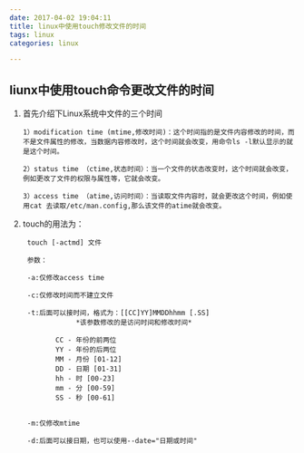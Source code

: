 ```yaml
---
date: 2017-04-02 19:04:11
title: linux中使用touch修改文件的时间
tags: linux
categories: linux

---
```



liunx中使用touch命令更改文件的时间
------------------------

 1. 首先介绍下Linux系统中文件的三个时间

		1）modification time (mtime,修改时间)：这个时间指的是文件内容修改的时间，而不是文件属性的修改，当数据内容修改时，这个时间就会改变，用命令ls -l默认显示的就是这个时间。
		    
		2）status time （ctime,状态时间）：当一个文件的状态改变时，这个时间就会改变，例如更改了文件的权限与属性等，它就会改变。
		
		3）access time （atime,访问时间）：当读取文件内容时，就会更改这个时间，例如使用cat 去读取/etc/man.config,那么该文件的atime就会改变。

 2. touch的用法为：

	     touch [-actmd] 文件
	
	     参数：
	
	     -a:仅修改access time
	
	     -c:仅修改时间而不建立文件
	
	     -t:后面可以接时间，格式为：[[CC]YY]MMDDhhmm [.SS]
				     *该参数修改的是访问时间和修改时间*

				CC - 年份的前两位 
				YY - 年份的后两位 
				MM - 月份 [01-12]
				DD - 日期 [01-31]
				hh - 时 [00-23]
				mm - 分 [00-59]
				SS - 秒 [00-61]

	
	     -m:仅修改mtime
	
	     -d:后面可以接日期，也可以使用--date="日期或时间"

		

